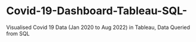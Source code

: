 # Covid-19-Dashboard-Tableau-SQL-
Visualised Covid 19 Data (Jan 2020 to Aug 2022) in Tableau, Data Queried from SQL
